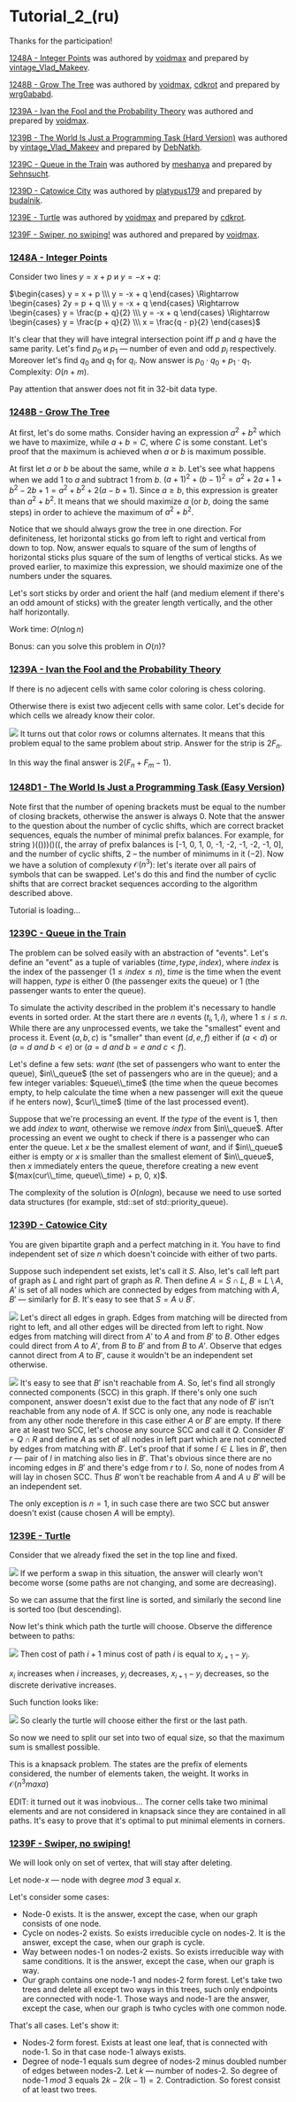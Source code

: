 # Tutorial_2_(ru)

Thanks for the participation!

[1248A - Integer Points](https://codeforces.com/contest/1248/problem/A "Codeforces Round 594 (Div. 2)") was authored by [voidmax](https://codeforces.com/profile/voidmax "Grandmaster voidmax") and prepared by [vintage_Vlad_Makeev](https://codeforces.com/profile/vintage_Vlad_Makeev "International Grandmaster vintage_Vlad_Makeev").

[1248B - Grow The Tree](https://codeforces.com/contest/1248/problem/B "Codeforces Round 594 (Div. 2)") was authored by [voidmax](https://codeforces.com/profile/voidmax "Grandmaster voidmax"), [cdkrot](https://codeforces.com/profile/cdkrot "Grandmaster cdkrot") and prepared by [wrg0ababd](https://codeforces.com/profile/wrg0ababd "Expert wrg0ababd").

[1239A - Ivan the Fool and the Probability Theory](../problems/A._Ivan_the_Fool_and_the_Probability_Theory.md "Codeforces Round 594 (Div. 1)") was authored and prepared by [voidmax](https://codeforces.com/profile/voidmax "Grandmaster voidmax").

[1239B - The World Is Just a Programming Task (Hard Version)](../problems/B._The_World_Is_Just_a_Programming_Task_(Hard_Version).md "Codeforces Round 594 (Div. 1)") was authored by [vintage_Vlad_Makeev](https://codeforces.com/profile/vintage_Vlad_Makeev "International Grandmaster vintage_Vlad_Makeev") and prepared by [DebNatkh](https://codeforces.com/profile/DebNatkh "Master DebNatkh").

[1239C - Queue in the Train](../problems/C._Queue_in_the_Train.md "Codeforces Round 594 (Div. 1)") was authored by [meshanya](https://codeforces.com/profile/meshanya "Grandmaster meshanya") and prepared by [Sehnsucht](https://codeforces.com/profile/Sehnsucht "Candidate Master Sehnsucht").

[1239D - Catowice City](../problems/D._Catowice_City.md "Codeforces Round 594 (Div. 1)") was authored by [platypus179](https://codeforces.com/profile/platypus179 "International Master platypus179") and prepared by [budalnik](https://codeforces.com/profile/budalnik "International Grandmaster budalnik").

[1239E - Turtle](../problems/E._Turtle.md "Codeforces Round 594 (Div. 1)") was authored by [voidmax](https://codeforces.com/profile/voidmax "Grandmaster voidmax") and prepared by [cdkrot](https://codeforces.com/profile/cdkrot "Grandmaster cdkrot").

[1239F - Swiper, no swiping!](../problems/F._Swiper,_no_swiping!.md "Codeforces Round 594 (Div. 1)") was authored and prepared by [voidmax](https://codeforces.com/profile/voidmax "Grandmaster voidmax").

 
### [1248A - Integer Points](https://codeforces.com/contest/1248/problem/A "Codeforces Round 594 (Div. 2)")

Consider two lines $y = x + p$ и $y = -x + q$:

$\begin{cases} y = x + p \\\ y = -x + q \end{cases} \Rightarrow \begin{cases} 2y = p + q \\\ y = -x + q \end{cases} \Rightarrow \begin{cases} y = \frac{p + q}{2} \\\ y = -x + q \end{cases} \Rightarrow \begin{cases} y = \frac{p + q}{2} \\\ x = \frac{q - p}{2} \end{cases}$

It's clear that they will have integral intersection point iff $p$ and $q$ have the same parity. Let's find $p_0$ и $p_1$ — number of even and odd $p_i$ respectively. Moreover let's find $q_0$ and $q_1$ for $q_i$. Now answer is $p_0 \cdot q_0 + p_1 \cdot q_1$. Complexity: $O(n + m)$.

Pay attention that answer does not fit in 32-bit data type.

 
### [1248B - Grow The Tree](https://codeforces.com/contest/1248/problem/B "Codeforces Round 594 (Div. 2)")

At first, let's do some maths. Consider having an expression $a^2 + b^2$ which we have to maximize, while $a + b = C$, where $C$ is some constant. Let's proof that the maximum is achieved when $a$ or $b$ is maximum possible.

At first let $a$ or $b$ be about the same, while $a \geq b$. Let's see what happens when we add $1$ to $a$ and subtract $1$ from $b$. $(a + 1)^2 + (b - 1)^2 = a^2 + 2a + 1 + b^2 - 2b + 1 = a^2 + b^2 + 2(a - b + 1)$. Since $a \geq b$, this expression is greater than $a^2 + b^2$. It means that we should maximize $a$ (or $b$, doing the same steps) in order to achieve the maximum of $a^2 + b^2$.

Notice that we should always grow the tree in one direction. For definiteness, let horizontal sticks go from left to right and vertical from down to top. Now, answer equals to square of the sum of lengths of horizontal sticks plus square of the sum of lengths of vertical sticks. As we proved earlier, to maximize this expression, we should maximize one of the numbers under the squares.

Let's sort sticks by order and orient the half (and medium element if there's an odd amount of sticks) with the greater length vertically, and the other half horizontally.

Work time: $O(n \log n)$

Bonus: can you solve this problem in $O(n)$?

 
### [1239A - Ivan the Fool and the Probability Theory](../problems/A._Ivan_the_Fool_and_the_Probability_Theory.md "Codeforces Round 594 (Div. 1)")

If there is no adjecent cells with same color coloring is chess coloring.

Otherwise there is exist two adjecent cells with same color. Let's decide for which cells we already know their color.

 ![](images/f0a3bbb1764963c29e48c7593a5e80fc072f2114.png) It turns out that color rows or columns alternates. It means that this problem equal to the same problem about strip. Answer for the strip is $2F_n$.

In this way the final answer is $2(F_n + F_m - 1)$.

 
### [1248D1 - The World Is Just a Programming Task (Easy Version)](https://codeforces.com/contest/1248/problem/D1 "Codeforces Round 594 (Div. 2)")

Note first that the number of opening brackets must be equal to the number of closing brackets, otherwise the answer is always $0$. Note that the answer to the question about the number of cyclic shifts, which are correct bracket sequences, equals the number of minimal prefix balances. For example, for string )(()))()((, the array of prefix balances is [-1, 0, 1, 0, -1, -2, -1, -2, -1, 0], and the number of cyclic shifts, $2$ – the number of minimums in it ($-2$). Now we have a solution of complexuty $\mathcal{O}(n^3)$: let's iterate over all pairs of symbols that can be swapped. Let's do this and find the number of cyclic shifts that are correct bracket sequences according to the algorithm described above.

 Tutorial is loading... 
### [1239C - Queue in the Train](../problems/C._Queue_in_the_Train.md "Codeforces Round 594 (Div. 1)")

The problem can be solved easily with an abstraction of "events". Let's define an "event" as a tuple of variables $(time, type, index)$, where $index$ is the index of the passenger $(1 \leq index \leq n)$, $time$ is the time when the event will happen, $type$ is either $0$ (the passenger exits the queue) or $1$ (the passenger wants to enter the queue).

To simulate the activity described in the problem it's necessary to handle events in sorted order. At the start there are $n$ events $(t_i, 1, i)$, where $1 \leq i \leq n$. While there are any unprocessed events, we take the "smallest" event and process it. Event $(a, b, c)$ is "smaller" than event $(d, e, f)$ either if $(a < d)$ or $(a = d\ and\ b < e)$ or $(a = d\ and\ b = e\ and\ c < f)$.

Let's define a few sets: $want$ (the set of passengers who want to enter the queue), $in\\_queue$ (the set of passengers who are in the queue); and a few integer variables: $queue\\_time$ (the time when the queue becomes empty, to help calculate the time when a new passenger will exit the queue if he enters now), $cur\\_time$ (time of the last processed event).

Suppose that we're processing an event. If the $type$ of the event is $1$, then we add $index$ to $want$, otherwise we remove $index$ from $in\\_queue$. After processing an event we ought to check if there is a passenger who can enter the queue. Let $x$ be the smallest element of $want$, and if $in\\_queue$ either is empty or $x$ is smaller than the smallest element of $in\\_queue$, then $x$ immediately enters the queue, therefore creating a new event $(max(cur\\_time, queue\\_time) + p, 0, x)$.

The complexity of the solution is $O(n log n)$, because we need to use sorted data structures (for example, std::set of std::priority_queue).

 
### [1239D - Catowice City](../problems/D._Catowice_City.md "Codeforces Round 594 (Div. 1)")

You are given bipartite graph and a perfect matching in it. You have to find independent set of size $n$ which doesn't coincide with either of two parts. 

Suppose such independent set exists, let's call it $S$. Also, let's call left part of graph as $L$ and right part of graph as $R$. Then define $A = S \cap L$, $B = L \setminus A$, $A'$ is set of all nodes which are connected by edges from matching with $A$, $B'$ — similarly for $B$. It's easy to see that $S = A \cup B'$.

 ![](images/587a6df81b2bf18cc9f54e6947184f54feb699fa.png) Let's direct all edges in graph. Edges from matching will be directed from right to left, and all other edges will be directed from left to right. Now edges from matching will direct from $A'$ to $A$ and from $B'$ to $B$. Other edges could direct from $A$ to $A'$, from $B$ to $B'$ and from $B$ to $A'$. Observe that edges cannot direct from $A$ to $B'$, cause it wouldn't be an independent set otherwise.

 ![](images/f815349425065545435419df5a1e84cf9f3ba660.png) It's easy to see that $B'$ isn't reachable from $A$. So, let's find all strongly connected components (SCC) in this graph. If there's only one such component, answer doesn't exist due to the fact that any node of $B'$ isn't reachable from any node of $A$. If SCC is only one, any node is reachable from any other node therefore in this case either $A$ or $B'$ are empty. If there are at least two SCC, let's choose any source SCC and call it $Q$. Consider $B' = Q \cap R$ and define $A$ as set of all nodes in left part which are not connected by edges from matching with $B'$. Let's proof that if some $l \in L$ lies in $B'$, then $r$ — pair of $l$ in matching also lies in $B'$. That's obvious since there are no incoming edges in $B'$ and there's edge from $r$ to $l$. So, none of nodes from $A$ will lay in chosen SCC. Thus $B'$ won't be reachable from $A$ and $A \cup B'$ will be an independent set.

The only exception is $n = 1$, in such case there are two SCC but answer doesn't exist (cause chosen $A$ will be empty).

 
### [1239E - Turtle](../problems/E._Turtle.md "Codeforces Round 594 (Div. 1)")

Consider that we already fixed the set in the top line and fixed.

 ![](images/1b316761691e4b5a30ab1f92f0797352379299c7.png) If we perform a swap in this situation, the answer will clearly won't become worse (some paths are not changing, and some are decreasing).

So we can assume that the first line is sorted, and similarly the second line is sorted too (but descending).

Now let's think which path the turtle will choose. Observe the difference between to paths:

 ![](images/cf1089ae707124b62e71d47bef25ebce3729b5b6.png) Then cost of path $i+1$ minus cost of path $i$ is equal to $x_{i+1} - y_{i}$. 

$x_i$ increases when $i$ increases, $y_i$ decreases, $x_{i+1} - y_{i}$ decreases, so the discrete derivative increases.

Such function looks like:

 ![](images/a4b56f81ef8eb40e8310663d17624c3decc279ed.png) So clearly the turtle will choose either the first or the last path.

So now we need to split our set into two of equal size, so that the maximum sum is smallest possible.

This is a knapsack problem. The states are the prefix of elements considered, the number of elements taken, the weight. It works in $\mathcal{O}(n^3 maxa)$

EDIT: it turned out it was inobvious... The corner cells take two minimal elements and are not considered in knapsack since they are contained in all paths. It's easy to prove that it's optimal to put minimal elements in corners.

 
### [1239F - Swiper, no swiping!](../problems/F._Swiper,_no_swiping!.md "Codeforces Round 594 (Div. 1)")

We will look only on set of vertex, that will stay after deleting.

Let node-$x$ — node with degree $mod\ 3$ equal $x$.

Let's consider some cases:

* Node-$0$ exists. It is the answer, except the case, when our graph consists of one node.
* Cycle on nodes-$2$ exists. So exists irreducible cycle on nodes-$2$. It is the answer, except the case, when our graph is cycle.
* Way between nodes-$1$ on nodes-$2$ exists. So exists irreducible way with same conditions. It is the answer, except the case, when our graph is way.
* Our graph contains one node-$1$ and nodes-$2$ form forest. Let's take two trees and delete all except two ways in this trees, such only endpoints are connected with node-$1$. Those ways and node-$1$ are the answer, except the case, when our graph is twho cycles with one common node.

That's all cases. Let's show it: 

* Nodes-$2$ form forest. Exists at least one leaf, that is connected with node-$1$. So in that case node-$1$ always exists.
* Degree of node-$1$ equals sum degree of nodes-$2$ minus doubled number of edges between nodes-$2$. Let $k$ — number of nodes-$2$. So degree of node-$1$ $mod\ 3$ equals $2k - 2(k - 1) = 2$. Contradiction. So forest consist of at least two trees.
